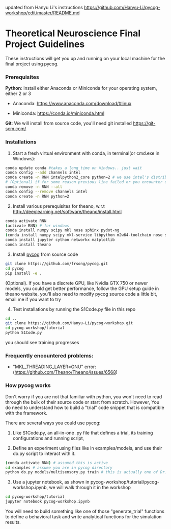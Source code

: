updated from Hanyu Li's instructions https://github.com/Hanyu-Li/pycog-workshop/edit/master/README.md


# Theoretical Neuroscience Final Project Guidelines

These instructions will get you up and running on your local machine for the final project using pycog. 

### Prerequisites

**Python**: Install either Anaconda or Miniconda for your operating system, either 2 or 3

* Anaconda: https://www.anaconda.com/download/#linux

* Miniconda: https://conda.io/miniconda.html

**Git**: We will install from source code, you'll need git installed
https://git-scm.com/

### Installations

1. Start a fresh virtual environment with conda,
in terminal(or cmd.exe in Windows):
``` bash 
conda update conda #takes a long time on Windows.. just wait
conda config --add channels intel
conda create -n RNN intelpython2_core python=2 # we use intel's distribution of python for better performance
# (Optional) if for some reason previous line failed or you encounter other errors downstream, use the following commands. (If you are inside your RNN virtual environment, you will need to first do 'conda deactivate' (or just 'deactivate' for windows) to get out of your virtual environment.)
conda remove -n RNN --all
conda config --remove channels intel
conda create -n RNN python=2
```
2. Install various prerequisites for theano, w.r.t http://deeplearning.net/software/theano/install.html
``` bash 
conda activate RNN
(activate RNN) # for windows
conda install numpy scipy mkl nose sphinx pydot-ng
(conda install numpy scipy mkl-service libpython m2w64-toolchain nose sphinx pydot-ng) # for windows
conda install jupyter cython networkx matplotlib
conda install theano

```

3. Install [pycog](https://github.com/frsong/pycog.git) from source code
``` bash
git clone https://github.com/frsong/pycog.git
cd pycog
pip install -e .
```
(Optional). If you have a discrete GPU, like Nvidia GTX 750 or newer models, you could get better performance, follow the GPU setup guide in theano website, you'll also need to modify pycog source code a little bit, email me if you want to try

4. Test installations by running the S1Code.py file in this repo
```bash
cd ..
git clone https://github.com/Hanyu-Li/pycog-workshop.git
cd pycog-workshop/tutorial
python S1Code.py
```
you should see training progresses

### Frequently encountered problems:

- "MKL_THREADING_LAYER=GNU" error: (https://github.com/Theano/Theano/issues/6568)


### How pycog works
Don't worry if you are not that familiar with python, you won't need to read through the bulk of their source code or start from scratch. However, You do need to understand how to build a "trial" code snippet that is compatible with the framework.

There are several ways you could use pycog:
1. Like S1Code.py, an all-in-one .py file that defines a trial, its training configurations and running script, 

2. Define an experiment using files like in examples/models, and use their do.py script to interact with it.
```bash
(conda activate RNN) # assumed this is active
cd examples # assume you are in pycog directory
python do.py models/multisensory.py train # this is actually one of Dr.Matt Kaufman's papers!
```
3. Use a jupyter notebook, as shown in pycog-workshop/tutorial/pycog-workshop.ipynb, we will walk through it in the workshop
```bash
cd pycog-workshop/tutorial
jupyter notebook pycog-workshop.ipynb
```
You will need to build something like one of those "generate_trial" functions to define a behavioral task and write analytical functions for the simulation results.
